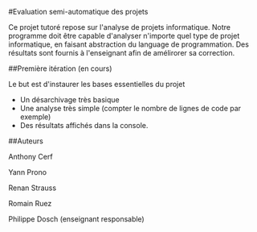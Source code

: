 #Evaluation semi-automatique des projets

Ce projet tutoré repose sur l'analyse de projets informatique. Notre programme doit être capable d'analyser n'importe quel type de projet informatique, en faisant abstraction du language de programmation. Des résultats sont fournis à l'enseignant afin de amélirorer sa correction.


##Première itération (en cours)

Le but est d'instaurer les bases essentielles du projet
* Un désarchivage très basique 
* Une analyse très simple (compter le nombre de lignes de code par exemple)
* Des résultats affichés dans la console.

##Auteurs

Anthony Cerf

Yann Prono

Renan Strauss

Romain Ruez

Philippe Dosch (enseignant responsable)

